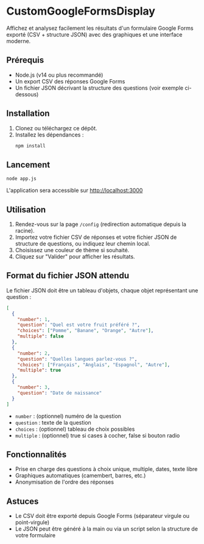 # CustomGoogleFormsDisplay

Affichez et analysez facilement les résultats d'un formulaire Google Forms exporté (CSV + structure JSON) avec des graphiques et une interface moderne.

## Prérequis
- Node.js (v14 ou plus recommandé)
- Un export CSV des réponses Google Forms
- Un fichier JSON décrivant la structure des questions (voir exemple ci-dessous)

## Installation

1. Clonez ou téléchargez ce dépôt.
2. Installez les dépendances :
   ```sh
   npm install
   ```

## Lancement

```sh
node app.js
```

L'application sera accessible sur [http://localhost:3000](http://localhost:3000)

## Utilisation

1. Rendez-vous sur la page `/config` (redirection automatique depuis la racine).
2. Importez votre fichier CSV de réponses et votre fichier JSON de structure de questions, ou indiquez leur chemin local.
3. Choisissez une couleur de thème si souhaité.
4. Cliquez sur "Valider" pour afficher les résultats.

## Format du fichier JSON attendu

Le fichier JSON doit être un tableau d'objets, chaque objet représentant une question :

```json
[
  {
    "number": 1,
    "question": "Quel est votre fruit préféré ?",
    "choices": ["Pomme", "Banane", "Orange", "Autre"],
    "multiple": false
  },
  {
    "number": 2,
    "question": "Quelles langues parlez-vous ?",
    "choices": ["Français", "Anglais", "Espagnol", "Autre"],
    "multiple": true
  },
  {
    "number": 3,
    "question": "Date de naissance"
  }
]
```
- `number` : (optionnel) numéro de la question
- `question` : texte de la question
- `choices` : (optionnel) tableau de choix possibles
- `multiple` : (optionnel) true si cases à cocher, false si bouton radio

## Fonctionnalités
- Prise en charge des questions à choix unique, multiple, dates, texte libre
- Graphiques automatiques (camembert, barres, etc.)
- Anonymisation de l'ordre des réponses

## Astuces
- Le CSV doit être exporté depuis Google Forms (séparateur virgule ou point-virgule)
- Le JSON peut être généré à la main ou via un script selon la structure de votre formulaire